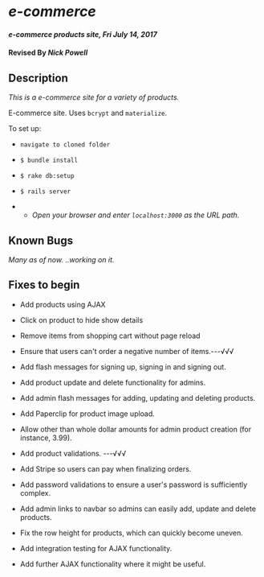 # _e-commerce_

#### _e-commerce products site, Fri July 14, 2017_

#### Revised By _**Nick Powell**_

## Description

_This is a e-commerce site for a variety of products._

E-commerce site. Uses `bcrypt` and `materialize`.

To set up:

* `navigate to cloned folder`
* `$ bundle install`
* `$ rake db:setup`
* `$ rails server`

* * _Open your browser and enter `localhost:3000` as the URL path._

## Known Bugs

_Many as of now. ..working on it._

## Fixes to begin

* Add products using AJAX
* Click on product to hide show details
* Remove items from shopping cart without page reload

* Ensure that users can't order a negative number of items.---√√√
* Add flash messages for signing up, signing in and signing out.
* Add product update and delete functionality for admins.
* Add admin flash messages for adding, updating and deleting products.
* Add Paperclip for product image upload.
* Allow other than whole dollar amounts for admin product creation (for instance, 3.99).
* Add product validations. ---√√√
* Add Stripe so users can pay when finalizing orders.
* Add password validations to ensure a user's password is sufficiently complex.
* Add admin links to navbar so admins can easily add, update and delete products.
* Fix the row height for products, which can quickly become uneven.
* Add integration testing for AJAX functionality.
* Add further AJAX functionality where it might be useful.
